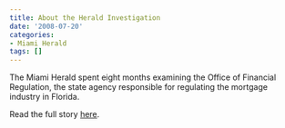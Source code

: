 ```yaml
---
title: About the Herald Investigation
date: '2008-07-20'
categories:
- Miami Herald
tags: []
---
```

The Miami Herald spent eight months examining the Office of Financial Regulation, the state agency responsible for regulating the mortgage industry in Florida.

Read the full story [here](http://www.miamiherald.com/news/special-reports/borrowers-betrayed/article1931250.html).